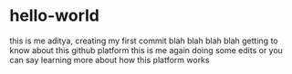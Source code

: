 # hello-world
this is me aditya, creating my first commit
blah blah blah blah
getting to know about this github platform
this is me again doing some edits or you can say learning more about how this platform works
